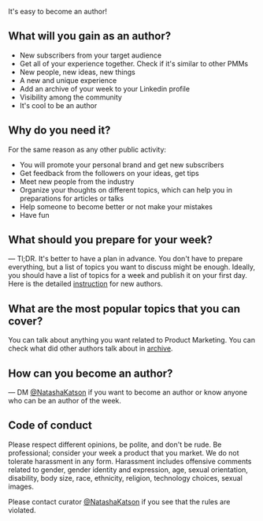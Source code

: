 It's easy to become an author!

## What will you gain as an author?

* New subscribers from your target audience
* Get all of your experience together. Check if it's similar to other PMMs
* New people, new ideas, new things
* A new and unique experience
* Add an archive of your week to your Linkedin profile
* Visibility among the community
* It's cool to be an author

## Why do you need it?

For the same reason as any other public activity:

- You will promote your personal brand and get new subscribers
- Get feedback from the followers on your ideas, get tips
- Meet new people from the industry
- Organize your thoughts on different topics, which can help you in preparations for articles or talks 
- Help someone to become better or not make your mistakes
- Have fun

## What should you prepare for your week?

— Tl;DR. It's better to have a plan in advance. You don't have to prepare everything, but a list of topics you want to discuss might be enough. 
Ideally, you should have a list of topics for a week and publish it on your first day. Here is the detailed [instruction](https://pmmunderhood.com/instruction/) for new authors. 

## What are the most popular topics that you can cover?

You can talk about anything you want related to Product Marketing. You can check what did other authors talk about in [archive](https://pmmunderhood.com/).

## How can you become an author?

— DM [@NatashaKatson](https://twitter.com/natashakatson) if you want to become an author or know anyone who can be an author of the week. 

## Code of conduct

Please respect different opinions, be polite, and don't be rude. Be professional; consider your week a product that you market.
We do not tolerate harassment in any form. Harassment includes offensive comments related to gender, gender identity and expression, 
age, sexual orientation, disability, body size, race, ethnicity, religion, technology choices, sexual images.

Please contact curator [@NatashaKatson](https://twitter.com/natashakatson) if 
you see that the rules are violated.

